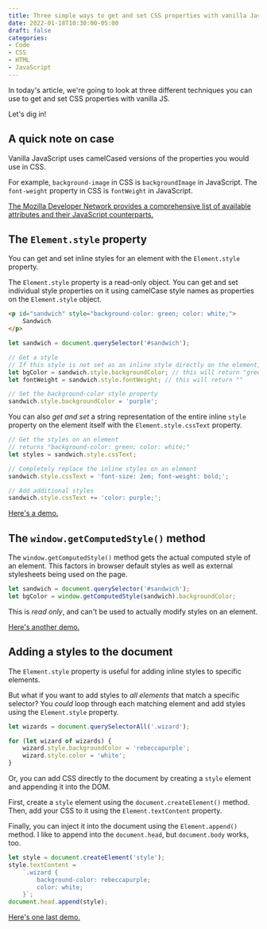 ```yaml
---
title: Three simple ways to get and set CSS properties with vanilla JavaScript
date: 2022-01-18T10:30:00-05:00
draft: false
categories:
- Code
- CSS
- HTML
- JavaScript
---
```


In today's article, we're going to look at three different techniques you can use to get and set CSS properties with vanilla JS.

Let's dig in!

## A quick note on case

Vanilla JavaScript uses camelCased versions of the properties you would use in CSS.

For example, `background-image` in CSS is `backgroundImage` in JavaScript. The `font-weight` property in CSS is `fontWeight` in JavaScript.

[The Mozilla Developer Network provides a comprehensive list of available attributes and their JavaScript counterparts.](https://developer.mozilla.org/en-US/docs/Web/CSS/CSS_Properties_Reference)

## The `Element.style` property

You can get and set inline styles for an element with the `Element.style` property.

The `Element.style` property is a read-only object. You can get and set individual style properties on it using camelCase style names as properties on the `Element.style` object.

```html
<p id="sandwich" style="background-color: green; color: white;">
	Sandwich
</p>
```

```js
let sandwich = document.querySelector('#sandwich');

// Get a style
// If this style is not set as an inline style directly on the element, it returns an empty string
let bgColor = sandwich.style.backgroundColor; // this will return "green"
let fontWeight = sandwich.style.fontWeight; // this will return ""

// Set the background-color style property
sandwich.style.backgroundColor = 'purple';
```

You can also _get and set_ a string representation of the entire inline `style` property on the element itself with the `Element.style.cssText` property.

```js
// Get the styles on an element
// returns "background-color: green; color: white;"
let styles = sandwich.style.cssText;

// Completely replace the inline styles on an element
sandwich.style.cssText = 'font-size: 2em; font-weight: bold;';

// Add additional styles
sandwich.style.cssText += 'color: purple;';
```

[Here's a demo.](https://codepen.io/cferdinandi/pen/OJxGPRK)

## The `window.getComputedStyle()` method

The `window.getComputedStyle()` method gets the actual computed style of an element. This factors in browser default styles as well as external stylesheets being used on the page.

```js
let sandwich = document.querySelector('#sandwich');
let bgColor = window.getComputedStyle(sandwich).backgroundColor;
```

This is _read only_, and can't be used to actually modify styles on an element.

[Here's another demo.](https://codepen.io/cferdinandi/pen/gOGybLJ?editors=1111)

## Adding a styles to the document

The `Element.style` property is useful for adding inline styles to specific elements. 

But what if you want to add styles to _all elements_ that match a specific selector? You _could_ loop through each matching element and add styles using the `Element.style` property.

```js
let wizards = document.querySelectorAll('.wizard');

for (let wizard of wizards) {
	wizard.style.backgroundColor = 'rebeccapurple';
	wizard.style.color = 'white';
}
```

Or, you can add CSS directly to the document by creating a `style` element and appending it into the DOM.

First, create a `style` element using the `document.createElement()` method. Then, add your CSS to it using the `Element.textContent` property.

Finally, you can inject it into the document using the `Element.append()` method. I like to append into the `document.head`, but `document.body` works, too.

```js
let style = document.createElement('style');
style.textContent =
	`.wizard {
		background-color: rebeccapurple;
		color: white;
	}`;
document.head.append(style);
```

[Here's one last demo.](https://codepen.io/cferdinandi/pen/RwLONVd)